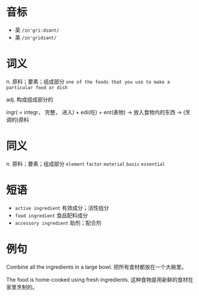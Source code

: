 # 音标

- 英 `/ɪn'griːdɪənt/`
- 美 `/ɪn'ɡridɪənt/`

# 词义

n. 原料；要素；组成部分
`one of the foods that you use to make a particular food or dish`

adj. 构成组成部分的




ingr( = integr， 完整， 进入) + edi(吃) + ent(表物) → 放入食物内的东西 → (烹调的)原料

# 同义

n. 原料；要素；组成部分
`element` `factor` `material` `basic` `essential`

# 短语

- `active ingredient` 有效成分；活性组分
- `food ingredient` 食品配料成分
- `accessory ingredient` 助剂；配合剂

# 例句

Combine all the ingredients in a large bowl.
把所有食材都放在一个大碗里。

The food is home-cooked using fresh ingredients.
这种食物是用新鲜的食材在家里烹制的。



